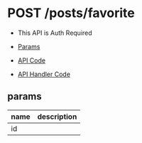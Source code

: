 # POST /posts/favorite

- This API is Auth Required

- [Params](#params)
- [API Code](/src/endpoints/posts/favorite.js)
- [API Handler Code](/src/handlers/web/posts/favorite.js)

## params


name|description
---|---
id|
